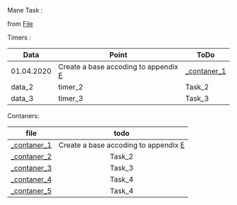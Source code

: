 Mane Task :

from [File](Path)

Timers :  

<!--Data | Point | ToDo
01.04.2020 |Create a base accoding to appendix [E](sql.ru.v.0.0.3.html#приложение-e) | [file](contaner_1\_contaner_1.md)
data| timer_2 | Task_2 |
 -->

| Data       | Point                                    | ToDo                              |
|------------|------------------------------------------|-----------------------------------|
| 01.04.2020 | Create a base accoding to appendix [E](sql.ru.v.0.0.3.html#приложение-e) | [_contaner_1](contaners\contaner_1\\_contaner_1.md) |
| data_2       | timer_2                                  | Task_2                            |
data_3| timer_3 | Task_3 |


Contaners:

<!-- | file       | todo   |
|------------|--------|
| contaner_1 | Task_1 |
| contaner_2 | Task_2 |
| contaner_3 | Task_3 |
| contaner_4 | Task_4 |
 -->
 
| file       | todo   |
|------------|:--------:|
| [_contaner_1](contaner_1\\_contaner_1.md) | Create a base accoding to appendix [E](sql.ru.v.0.0.3.html#приложение-e)|
| [_contaner_2](contaners\contaner_2\\_contaner_2.md)| Task_2 |
| [_contaner_3](contaners\contaner_3\\_contaner_3.md) | Task_3 |
| [_contaner_4](contaners\contaner_4\\_contaner_4.md) | Task_4 |
| [_contaner_5](contaners\contaner_5\\_contaner_5.md) | Task_4 |


